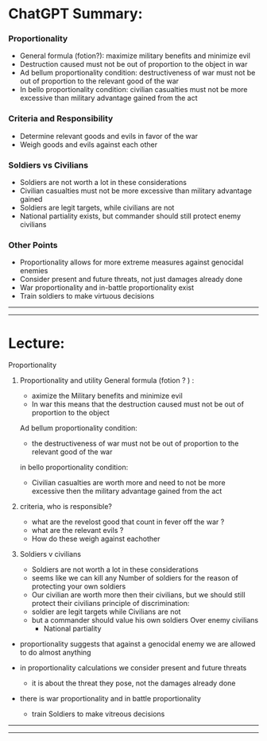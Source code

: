 # ChatGPT Summary:
### Proportionality

-   General formula (fotion?): maximize military benefits and minimize evil
-   Destruction caused must not be out of proportion to the object in war
-   Ad bellum proportionality condition: destructiveness of war must not be out of proportion to the relevant good of the war
-   In bello proportionality condition: civilian casualties must not be more excessive than military advantage gained from the act

### Criteria and Responsibility

-   Determine relevant goods and evils in favor of the war
-   Weigh goods and evils against each other

### Soldiers vs Civilians

-   Soldiers are not worth a lot in these considerations
-   Civilian casualties must not be more excessive than military advantage gained
-   Soldiers are legit targets, while civilians are not
-   National partiality exists, but commander should still protect enemy civilians

### Other Points

-   Proportionality allows for more extreme measures against genocidal enemies
-   Consider present and future threats, not just damages already done  
-   War proportionality and in-battle proportionality exist
-   Train soldiers to make virtuous decisions

-----------------------------------------------------------------------
-----------------------------------------------------------------------
# Lecture:

Proportionality
1. Proportionality and utility
	 General formula (fotion ? ) :
	- aximize the Military benefits and minimize evil
	-  In war this means that the destruction caused must not be out of proportion to the object

	Ad bellum proportionality condition:
	- the destructiveness of war must not be out of proportion to the relevant good of the war

	in bello proportionality condition:
	-  Civilian casualties are worth more and need to not be more excessive then the military advantage gained from the act

2. criteria, who is responsible? 
	- what are the revelost good that count in fever off the war ?
	-  what are the relevant evils ?
	- How do these weigh against eachother

3. Soldiers v civilians
	- Soldiers are not worth a lot in these considerations
	- seems like we can kill any Number of soldiers for the reason of protecting your own soldiers
	- Our civilian are worth more then their civilians, but we should still protect their civilians
	principle of discrimination:
	- soldier are legit targets while Civilians are not
	- but a commander should value his own soldiers Over enemy civilians
		- National partiality

- proportionality suggests that against a genocidal enemy we are allowed to do almost anything
- in proportionality calculations we consider present and future threats
	- it is about the threat they pose, not the damages already done

- there is war proportionality and in battle proportionality
	- train Soldiers to make vitreous decisions

-----------------------------------------------------------------------
-----------------------------------------------------------------------

